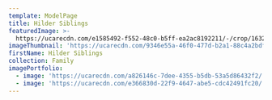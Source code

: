 ```yaml
---
template: ModelPage
title: Hilder Siblings
featuredImage: >-
  https://ucarecdn.com/e1585492-f552-48c0-b5ff-ea2ac8192211/-/crop/1632x1055/0,40/-/preview/
imageThumbnail: 'https://ucarecdn.com/9346e55a-46f0-477d-b2a1-88c4a2bdf27a/'
firstName: Hilder Siblings
collection: Family
imagePortfolio:
  - image: 'https://ucarecdn.com/a826146c-7dee-4355-b5db-53a5d86432f2/'
  - image: 'https://ucarecdn.com/e366830d-22f9-4647-abe5-cdc42491fc20/'
---
```


